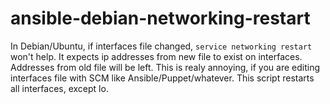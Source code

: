 ansible-debian-networking-restart
=================================

In Debian/Ubuntu, if interfaces file changed, `service networking restart` won't help. It expects ip addresses from new file to exist on interfaces. Addresses from old file will be left. This is realy annoying, if you are editing interfaces file with SCM like Ansible/Puppet/whatever. This script restarts all interfaces, except lo.


